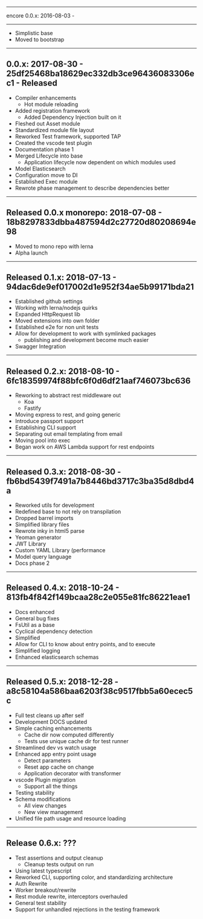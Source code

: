 --------------------------------------------------
encore 0.0.x: 2016-08-03 - 

--------------------------------------------------
* Simplistic base
* Moved to bootstrap

--------------------------------------------------
0.0.x: 2017-08-30 - 25df25468ba18629ec332db3ce96436083306ec1 - Released 
--------------------------------------------------

* Compiler enhancements
  * Hot module reloading
* Added registration framework
  * Added Dependency Injection built on it
* Fleshed out Asset module
* Standardized module file layout
* Reworked Test framework, supported TAP
* Created the vscode test plugin
* Documentation phase 1
* Merged Lifecycle into base
    * Application lifecycle now dependent on which modules used
* Model Elasticsearch
* Configuration move to DI
* Established Exec module 
* Rewrote phase management to describe dependencies better

--------------------------------------------------
Released 0.0.x monorepo: 2018-07-08 - 18b8297833dbba487594d2c27720d80208694e98
--------------------------------------------------

* Moved to mono repo with lerna 
* Alpha launch

--------------------------------------------------
Released 0.1.x: 2018-07-13 - 94dac6de9ef017002d1e952f34ae5b99171bda21
--------------------------------------------------

* Established github settings
* Working with lerna/nodejs quirks
* Expanded HttpRequest lib
* Moved extensions into own folder
* Established e2e for non unit tests
* Allow for development to work with symlinked packages
  * publishing and development become much easier
* Swagger Integration 

--------------------------------------------------
Released 0.2.x:  2018-08-10 - 6fc18359974f88bfc6f0d6df21aaf746073bc636
--------------------------------------------------

* Reworking to abstract rest middleware out
   * Koa
   * Fastify
* Moving express to rest, and going generic
* Introduce passport support
* Establishing CLI support
* Separating out email templating from email
* Moving pool into exec
* Began work on AWS Lambda support for rest endpoints
 
--------------------------------------------------
Released 0.3.x: 2018-08-30 - fb6bd5439f7491a7b8446bd3717c3ba35d8dbd4a
--------------------------------------------------

* Reworked utils for development
* Redefined base to not rely on transpilation
* Dropped barrel imports
* Simplified library files
* Rewrote inky in html5 parse
* Yeoman generator
* JWT Library
* Custom YAML Library (performance
* Model query language
* Docs phase 2

--------------------------------------------------
Released 0.4.x: 2018-10-24 - 813fb4f842f149bcaa28c2e055e81fc86221eae1
--------------------------------------------------
  
* Docs enhanced
* General bug fixes
* FsUtil as a base
* Cyclical dependency detection
* Simplified 
* Allow for CLI to know about entry points, and to execute
* Simplified logging
* Enhanced elasticsearch schemas

--------------------------------------------------
Released  0.5.x: 2018-12-28 - a8c58104a586baa6203f38c9517fbb5a60ecec5c
--------------------------------------------------

* Full test cleans up after self
* Development DOCS updated
* Simple caching enhancements
  * Cache dir now computed differently
  * Tests use unique cache dir for test runner
* Streamlined dev vs watch usage
* Enhanced app entry point usage
   * Detect parameters
   * Reset app cache on change
   * Application decorator with transformer
* vscode Plugin migration
  * Support all the things
* Testing stability
* Schema modifications
  * All view changes
  * New view management
* Unified file path usage and resource loading

------------------------------------------------------
Release 0.6.x: ???
------------------------------------------------------
* Test assertions and output cleanup
  * Cleanup tests output on run
* Using latest typescript
* Reworked CLI, supporting color, and standardizing architecture
* Auth Rewrite
* Worker breakout/rewrite
* Rest module rewrite, interceptors overhauled
* General test stability
* Support for unhandled rejections in the testing framework
